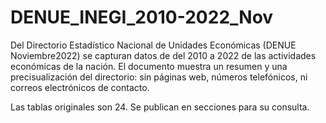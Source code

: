 # DENUE_INEGI_2010-2022_Nov

Del Directorio Estadístico Nacional de Unidades Económicas (DENUE Noviembre2022) se capturan datos de del 2010 a 2022 de las actividades económicas de la nación. El documento muestra un resumen y una precisualización del directorio: sin páginas web, números telefónicos, ni correos electrónicos de contacto.

Las tablas originales son 24. Se publican en secciones para su consulta.
